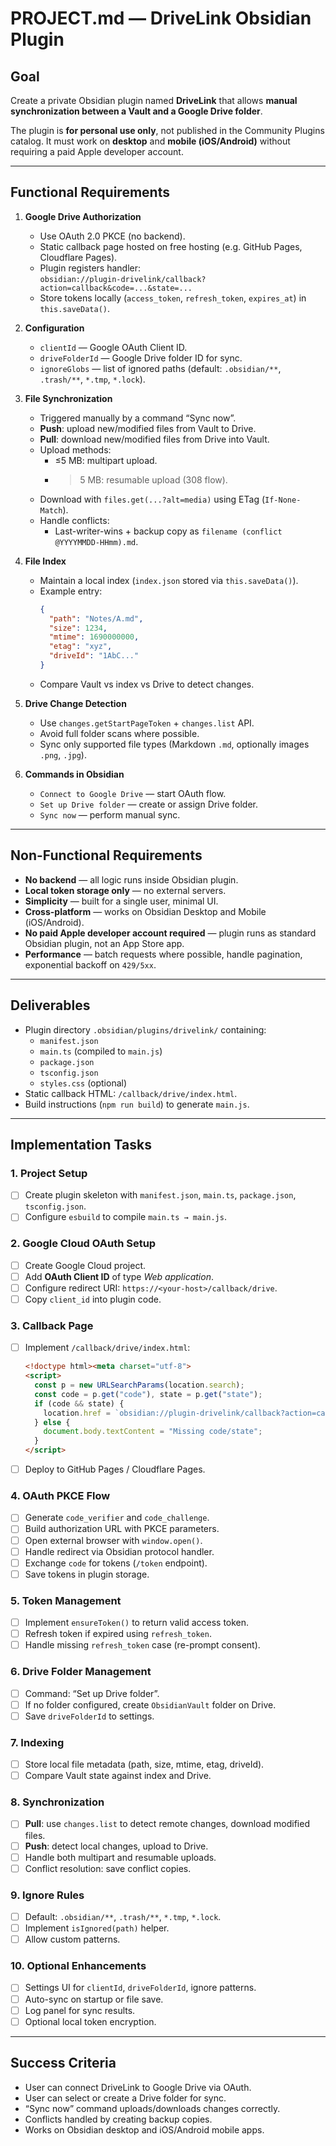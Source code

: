 
# PROJECT.md — DriveLink Obsidian Plugin

## Goal
Create a private Obsidian plugin named **DriveLink** that allows **manual synchronization between a Vault and a Google Drive folder**.  

The plugin is **for personal use only**, not published in the Community Plugins catalog. It must work on **desktop** and **mobile (iOS/Android)** without requiring a paid Apple developer account.  

---

## Functional Requirements

1. **Google Drive Authorization**
   - Use OAuth 2.0 PKCE (no backend).
   - Static callback page hosted on free hosting (e.g. GitHub Pages, Cloudflare Pages).
   - Plugin registers handler:  
     `obsidian://plugin-drivelink/callback?action=callback&code=...&state=...`
   - Store tokens locally (`access_token`, `refresh_token`, `expires_at`) in `this.saveData()`.

2. **Configuration**
   - `clientId` — Google OAuth Client ID.
   - `driveFolderId` — Google Drive folder ID for sync.
   - `ignoreGlobs` — list of ignored paths (default: `.obsidian/**`, `.trash/**`, `*.tmp`, `*.lock`).

3. **File Synchronization**
   - Triggered manually by a command “Sync now”.
   - **Push**: upload new/modified files from Vault to Drive.
   - **Pull**: download new/modified files from Drive into Vault.
   - Upload methods:
     - ≤5 MB: multipart upload.
     - >5 MB: resumable upload (308 flow).
   - Download with `files.get(...?alt=media)` using ETag (`If-None-Match`).
   - Handle conflicts:
     - Last-writer-wins + backup copy as `filename (conflict @YYYYMMDD-HHmm).md`.

4. **File Index**
   - Maintain a local index (`index.json` stored via `this.saveData()`).
   - Example entry:
     ```json
     {
       "path": "Notes/A.md",
       "size": 1234,
       "mtime": 1690000000,
       "etag": "xyz",
       "driveId": "1AbC..."
     }
     ```
   - Compare Vault vs index vs Drive to detect changes.

5. **Drive Change Detection**
   - Use `changes.getStartPageToken` + `changes.list` API.
   - Avoid full folder scans where possible.
   - Sync only supported file types (Markdown `.md`, optionally images `.png`, `.jpg`).

6. **Commands in Obsidian**
   - `Connect to Google Drive` — start OAuth flow.
   - `Set up Drive folder` — create or assign Drive folder.
   - `Sync now` — perform manual sync.

---

## Non-Functional Requirements

- **No backend** — all logic runs inside Obsidian plugin.
- **Local token storage only** — no external servers.
- **Simplicity** — built for a single user, minimal UI.
- **Cross-platform** — works on Obsidian Desktop and Mobile (iOS/Android).
- **No paid Apple developer account required** — plugin runs as standard Obsidian plugin, not an App Store app.
- **Performance** — batch requests where possible, handle pagination, exponential backoff on `429/5xx`.

---

## Deliverables

- Plugin directory `.obsidian/plugins/drivelink/` containing:
  - `manifest.json`
  - `main.ts` (compiled to `main.js`)
  - `package.json`
  - `tsconfig.json`
  - `styles.css` (optional)
- Static callback HTML: `/callback/drive/index.html`.
- Build instructions (`npm run build`) to generate `main.js`.

---

## Implementation Tasks

### 1. Project Setup
- [ ] Create plugin skeleton with `manifest.json`, `main.ts`, `package.json`, `tsconfig.json`.
- [ ] Configure `esbuild` to compile `main.ts → main.js`.

### 2. Google Cloud OAuth Setup
- [ ] Create Google Cloud project.
- [ ] Add **OAuth Client ID** of type *Web application*.
- [ ] Configure redirect URI: `https://<your-host>/callback/drive`.
- [ ] Copy `client_id` into plugin code.

### 3. Callback Page
- [ ] Implement `/callback/drive/index.html`:
  ```html
  <!doctype html><meta charset="utf-8">
  <script>
    const p = new URLSearchParams(location.search);
    const code = p.get("code"), state = p.get("state");
    if (code && state) {
      location.href = `obsidian://plugin-drivelink/callback?action=callback&code=${encodeURIComponent(code)}&state=${encodeURIComponent(state)}`;
    } else {
      document.body.textContent = "Missing code/state";
    }
  </script>
  ```
- [ ] Deploy to GitHub Pages / Cloudflare Pages.

### 4. OAuth PKCE Flow
- [ ] Generate `code_verifier` and `code_challenge`.
- [ ] Build authorization URL with PKCE parameters.
- [ ] Open external browser with `window.open()`.
- [ ] Handle redirect via Obsidian protocol handler.
- [ ] Exchange `code` for tokens (`/token` endpoint).
- [ ] Save tokens in plugin storage.

### 5. Token Management
- [ ] Implement `ensureToken()` to return valid access token.
- [ ] Refresh token if expired using `refresh_token`.
- [ ] Handle missing `refresh_token` case (re-prompt consent).

### 6. Drive Folder Management
- [ ] Command: “Set up Drive folder”.
- [ ] If no folder configured, create `ObsidianVault` folder on Drive.
- [ ] Save `driveFolderId` to settings.

### 7. Indexing
- [ ] Store local file metadata (path, size, mtime, etag, driveId).
- [ ] Compare Vault state against index and Drive.

### 8. Synchronization
- [ ] **Pull**: use `changes.list` to detect remote changes, download modified files.
- [ ] **Push**: detect local changes, upload to Drive.
- [ ] Handle both multipart and resumable uploads.
- [ ] Conflict resolution: save conflict copies.

### 9. Ignore Rules
- [ ] Default: `.obsidian/**`, `.trash/**`, `*.tmp`, `*.lock`.
- [ ] Implement `isIgnored(path)` helper.
- [ ] Allow custom patterns.

### 10. Optional Enhancements
- [ ] Settings UI for `clientId`, `driveFolderId`, ignore patterns.
- [ ] Auto-sync on startup or file save.
- [ ] Log panel for sync results.
- [ ] Optional local token encryption.

---

## Success Criteria

- User can connect DriveLink to Google Drive via OAuth.
- User can select or create a Drive folder for sync.
- “Sync now” command uploads/downloads changes correctly.
- Conflicts handled by creating backup copies.
- Works on Obsidian desktop and iOS/Android mobile apps.

